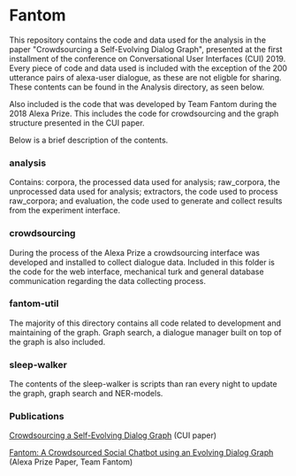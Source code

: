 # Fantom

This repository contains the code and data used for the analysis in the paper "Crowdsourcing a Self-Evolving Dialog Graph", presented at the first installment of the conference on Conversational User Interfaces (CUI) 2019. Every piece of code and data used is included with the exception of the 200 utterance pairs of alexa-user dialogue, as these are not eligble for sharing. These contents can be found in the Analysis directory, as seen below.

Also included is the code that was developed by Team Fantom during the 2018 Alexa Prize. This includes the code for crowdsourcing and the graph structure presented in the CUI paper.

Below is a brief description of the contents.

### analysis
Contains: corpora, the processed data used for analysis; raw_corpora, the unprocessed data used for analysis; extractors, the code used to process raw_corpora; and evaluation, the code used to generate and collect results from the experiment interface.

### crowdsourcing
During the process of the Alexa Prize a crowdsourcing interface was developed and installed to collect dialogue data. Included in this folder is the code for the web interface, mechanical turk and general database communication regarding the data collecting process.

### fantom-util
The majority of this directory contains all code related to development and maintaining of the graph. Graph search, a dialogue manager built on top of the graph is also included.

### sleep-walker
The contents of the sleep-walker is scripts than ran every night to update the graph, graph search and NER-models.

### Publications
[Crowdsourcing a Self-Evolving Dialog Graph](https://dl.acm.org/citation.cfm?id=3342790) (CUI paper)

[Fantom: A Crowdsourced Social Chatbot using an
Evolving Dialog Graph](https://m.media-amazon.com/images/G/01/mobile-apps/dex/alexa/alexaprize/assets/pdf/2018/Fantom.pdf) (Alexa Prize Paper, Team Fantom)